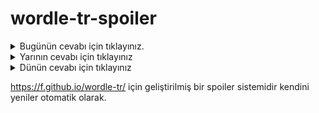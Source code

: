 # wordle-tr-spoiler

<details>
  <summary>Bugünün cevabı için tıklayınız.</summary>
  <br>
    <b> kırım </b>
</details>

<details>
  <summary>Yarının cevabı için tıklayınız</summary>
  <br>
   <b> düşük </b>
</details>

<details>
  <summary>Dünün cevabı için tıklayınız </summary>
  <br>
  <b> değil </b>
</details>

https://f.github.io/wordle-tr/ için geliştirilmiş bir spoiler sistemidir kendini yeniler otomatik olarak.

